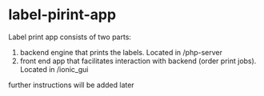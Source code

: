 # label-pirint-app
Label print app consists of two parts:
 1) backend engine that prints the labels. Located in /php-server
 2) front end app that facilitates interaction with backend (order print jobs). Located in /ionic_gui


 further instructions will be added later
